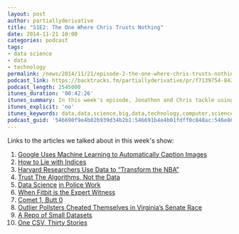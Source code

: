 ```yaml
---
layout: post
author: partiallyderivative
title: "S1E2: The One Where Chris Trusts Nothing"
date: 2014-11-21 10:00
categories: podcast
tags:
- data science
- data
- technology
permalink: /news/2014/11/21/episode-2-the-one-where-chris-trusts-nothing
podcast_link: https://backtracks.fm/partiallyderivative/pr/f7139754-843c-11e7-86c7-0e84392478bc/partially_derivative_episode_2.mp3?s=1
podcast_length: 2545000
itunes_duration: '00:42:26'
itunes_summary: In this week's episode, Jonathon and Chris tackle using data and algorithms in lawsuits, a way to describe a picture in less than a thousand words, how to dominate your pickup basketball game with data science, and much more. Grab a cold drink and enjoy.
itunes_explicit: 'no'
itunes_keywords: data,data,science,big,data,technology,computer,science
podcast_guid: '546690f9e4b02b939d34b2b1:546691b4e4b01fdff0c848ac:546e864fe4b07a4b9f8c5c81'
---
```


<div id="backtracks-player" data-bt-embed="https://player.backtracks.fm/partiallyderivative/partially-derivative/m/s1e2-the-one-where-chris-trusts-nothing" data-bt-theme="light" data-bt-show-art-cover="true" data-bt-show-comments="false"></div><script>(function(p,l,a,y,e,r,s){if(p[y]) return;if(p[e]) return p[e]();s=l.createElement(a);l.head.appendChild((s.async=p[y]=true,s.src=r,s))}(window,document,"script","__btL","__btR","https://player.backtracks.fm/embedder.js"))</script>

Links to the articles we talked about in this week's show:

1.  [Google Uses Machine Learning to Automatically Caption
Images](http://motherboard.vice.com/read/google-and-stanford-just-released-the-same-research-on-neural-networks)
2.  [How to Lie with
Indices](http://www.economist.com/news/leaders/21631025-learn-ruses-international-country-rankings-how-lie-indices)
3.  [Harvard Researchers Use Data to “Transform the
NBA”](http://www.wired.com/2014/11/nba-mapmakers/)
4.  [Trust The Algorithms, Not the
Data](http://www.analyticbridge.com/profiles/blogs/when-to-trust-the-algorithms-and-not-the-data)
5.  [Data
Science](http://technical.ly/philly/2014/11/13/septa-now-team-cops-turned-data-scientists/)
[in Police Work](https://github.com/seanjtaylor/out-for-justice)
6.  [When Fitbit is the Expert
Witness](http://www.theatlantic.com/technology/archive/2014/11/when-fitbit-is-the-expert-witness/382936/)
7.  [Comet 1, Butt
0](http://blogs.wsj.com/speakeasy/2014/11/13/did-kim-kardashian-break-the-internet-how-she-compared-with-the-comet-landing-on-twitter/?mod=e2fb)
8.  [Outlier Pollsters Cheated Themselves in Virginia’s Senate
Race](http://fivethirtyeight.com/datalab/outlier-pollsters-cheated-themselves-in-virginias-senate-race/)
9.  [A Repo of Small Datasets](https://github.com/dariusk/corpora)
10. [One CSV, Thirty
Stories](http://blog.whatfettle.com/2014/10/13/one-csv-thirty-stories/)
